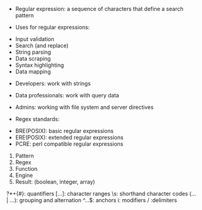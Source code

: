 * Regular expression: a sequence of characters that define a search pattern

* Uses for regular expressions:

- Input validation
- Search (and replace)
- String parsing
- Data scraping 
- Syntax highlighting 
- Data mapping

* Developers: work with strings
* Data professionals: work with query data
* Admins: working with file system and server directives

* Regex standards: 

- BRE(POSIX): basic regular expressions
- ERE(POSIX): extended regular expressions
- PCRE: perl compatible regular expressions

1. Pattern
2. Regex
3. Function
4. Engine
5. Result: (boolean, integer, array) 

?*+{#}: quantifiers
[…]: character ranges
\s: shorthand character codes
(… | …): grouping and alternation
^…$: anchors
i: modifiers
/ :delimiters 
 
